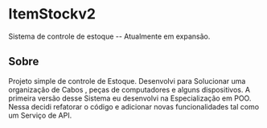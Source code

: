 # ItemStockv2
Sistema de controle de estoque -- Atualmente em expansão.

## Sobre
 Projeto simple de controle de Estoque. Desenvolvi para Solucionar uma organização de Cabos , peças de computadores e alguns dispositivos.
 A primeira versão desse Sistema eu desenvolvi na Especialização em POO. Nessa decidi refatorar o código e adicionar novas funcionalidades tal como um Serviço de API.
 
